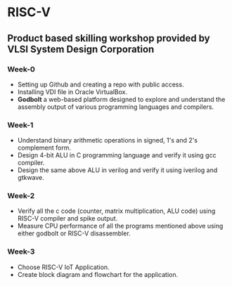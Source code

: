 # RISC-V

## Product based skilling workshop provided by VLSI System Design Corporation

### Week-0

- Setting up Github and creating a repo with public access.
- Installing VDI file in Oracle VirtualBox.
- **Godbolt** a web-based platform designed to explore and understand the assembly output of various programming languages and compilers.

### Week-1

- Understand binary arithmetic operations in signed, 1's and 2's complement form.
- Design 4-bit ALU in C programming language and verify it using gcc compiler.
- Design the same above ALU in verilog and verify it using iverilog and gtkwave.

### Week-2

- Verify all the c code (counter, matrix multiplication, ALU code) using RISC-V compiler and spike output.
- Measure CPU performance of all the programs mentioned above using either godbolt or RISC-V disassembler.

### Week-3

- Choose RISC-V IoT Application.
- Create block diagram and flowchart for the application.
